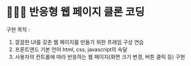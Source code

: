 # 👨🏽‍🎨 반응형 웹 페이지 클론 코딩
구현 목적 :
1. 깔끔한 UI를 갖춘 웹 페이지를 만들기 위한 프레임 구성 연습
2. 프론트엔드 기본 언어 html, css, javascript의 숙달
3. 사용자의 컨트롤에 따라 반응하는 웹 페이지(화면 크기 변경, 버튼 클릭 등) 구현
